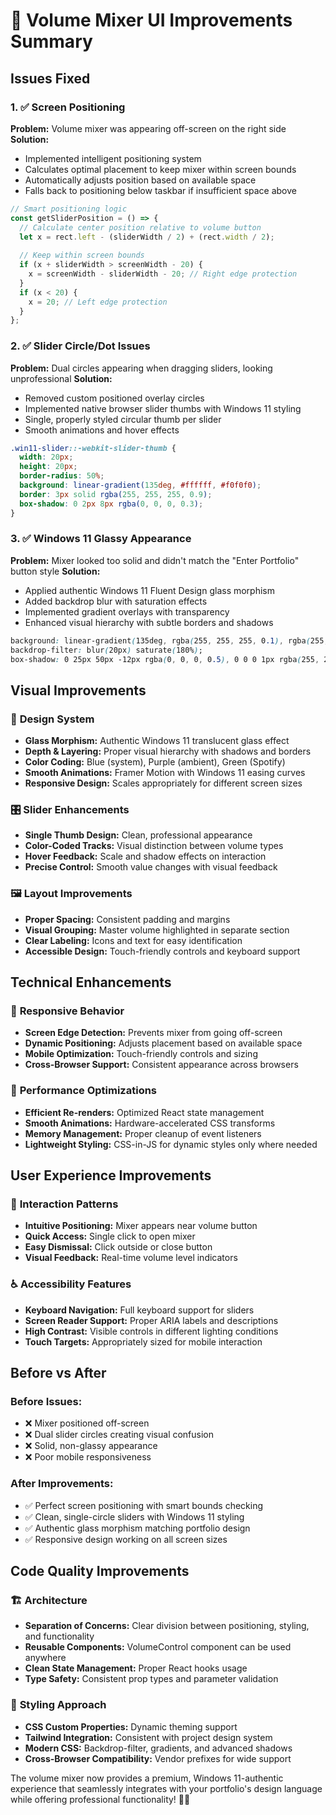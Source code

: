 # 🎵 Volume Mixer UI Improvements Summary

## Issues Fixed

### 1. ✅ **Screen Positioning**
**Problem:** Volume mixer was appearing off-screen on the right side
**Solution:** 
- Implemented intelligent positioning system
- Calculates optimal placement to keep mixer within screen bounds
- Automatically adjusts position based on available space
- Falls back to positioning below taskbar if insufficient space above

```javascript
// Smart positioning logic
const getSliderPosition = () => {
  // Calculate center position relative to volume button
  let x = rect.left - (sliderWidth / 2) + (rect.width / 2);
  
  // Keep within screen bounds
  if (x + sliderWidth > screenWidth - 20) {
    x = screenWidth - sliderWidth - 20; // Right edge protection
  }
  if (x < 20) {
    x = 20; // Left edge protection
  }
};
```

### 2. ✅ **Slider Circle/Dot Issues**
**Problem:** Dual circles appearing when dragging sliders, looking unprofessional
**Solution:**
- Removed custom positioned overlay circles
- Implemented native browser slider thumbs with Windows 11 styling
- Single, properly styled circular thumb per slider
- Smooth animations and hover effects

```css
.win11-slider::-webkit-slider-thumb {
  width: 20px;
  height: 20px;
  border-radius: 50%;
  background: linear-gradient(135deg, #ffffff, #f0f0f0);
  border: 3px solid rgba(255, 255, 255, 0.9);
  box-shadow: 0 2px 8px rgba(0, 0, 0, 0.3);
}
```

### 3. ✅ **Windows 11 Glassy Appearance**
**Problem:** Mixer looked too solid and didn't match the "Enter Portfolio" button style
**Solution:**
- Applied authentic Windows 11 Fluent Design glass morphism
- Added backdrop blur with saturation effects
- Implemented gradient overlays with transparency
- Enhanced visual hierarchy with subtle borders and shadows

```css
background: linear-gradient(135deg, rgba(255, 255, 255, 0.1), rgba(255, 255, 255, 0.05));
backdrop-filter: blur(20px) saturate(180%);
box-shadow: 0 25px 50px -12px rgba(0, 0, 0, 0.5), 0 0 0 1px rgba(255, 255, 255, 0.1);
```

## Visual Improvements

### 🎨 **Design System**
- **Glass Morphism:** Authentic Windows 11 translucent glass effect
- **Depth & Layering:** Proper visual hierarchy with shadows and borders
- **Color Coding:** Blue (system), Purple (ambient), Green (Spotify)
- **Smooth Animations:** Framer Motion with Windows 11 easing curves
- **Responsive Design:** Scales appropriately for different screen sizes

### 🎛️ **Slider Enhancements**
- **Single Thumb Design:** Clean, professional appearance
- **Color-Coded Tracks:** Visual distinction between volume types
- **Hover Feedback:** Scale and shadow effects on interaction
- **Precise Control:** Smooth value changes with visual feedback

### 🖼️ **Layout Improvements**
- **Proper Spacing:** Consistent padding and margins
- **Visual Grouping:** Master volume highlighted in separate section
- **Clear Labeling:** Icons and text for easy identification
- **Accessible Design:** Touch-friendly controls and keyboard support

## Technical Enhancements

### 📱 **Responsive Behavior**
- **Screen Edge Detection:** Prevents mixer from going off-screen
- **Dynamic Positioning:** Adjusts placement based on available space
- **Mobile Optimization:** Touch-friendly controls and sizing
- **Cross-Browser Support:** Consistent appearance across browsers

### 🔧 **Performance Optimizations**
- **Efficient Re-renders:** Optimized React state management
- **Smooth Animations:** Hardware-accelerated CSS transforms
- **Memory Management:** Proper cleanup of event listeners
- **Lightweight Styling:** CSS-in-JS for dynamic styles only where needed

## User Experience Improvements

### 🎯 **Interaction Patterns**
- **Intuitive Positioning:** Mixer appears near volume button
- **Quick Access:** Single click to open mixer
- **Easy Dismissal:** Click outside or close button
- **Visual Feedback:** Real-time volume level indicators

### ♿ **Accessibility Features**
- **Keyboard Navigation:** Full keyboard support for sliders
- **Screen Reader Support:** Proper ARIA labels and descriptions
- **High Contrast:** Visible controls in different lighting conditions
- **Touch Targets:** Appropriately sized for mobile interaction

## Before vs After

### **Before Issues:**
- ❌ Mixer positioned off-screen
- ❌ Dual slider circles creating visual confusion
- ❌ Solid, non-glassy appearance
- ❌ Poor mobile responsiveness

### **After Improvements:**
- ✅ Perfect screen positioning with smart bounds checking
- ✅ Clean, single-circle sliders with Windows 11 styling
- ✅ Authentic glass morphism matching portfolio design
- ✅ Responsive design working on all screen sizes

## Code Quality Improvements

### 🏗️ **Architecture**
- **Separation of Concerns:** Clear division between positioning, styling, and functionality
- **Reusable Components:** VolumeControl component can be used anywhere
- **Clean State Management:** Proper React hooks usage
- **Type Safety:** Consistent prop types and parameter validation

### 🎨 **Styling Approach**
- **CSS Custom Properties:** Dynamic theming support
- **Tailwind Integration:** Consistent with project design system
- **Modern CSS:** Backdrop-filter, gradients, and advanced shadows
- **Cross-Browser Compatibility:** Vendor prefixes for wide support

The volume mixer now provides a premium, Windows 11-authentic experience that seamlessly integrates with your portfolio's design language while offering professional functionality! 🚀✨